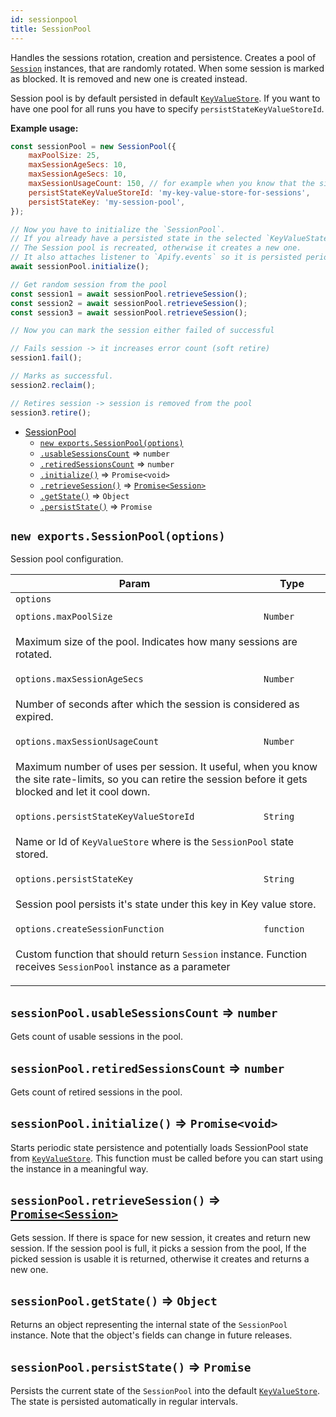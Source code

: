 ```yaml
---
id: sessionpool
title: SessionPool
---
```


<a name="SessionPool"></a>

Handles the sessions rotation, creation and persistence. Creates a pool of [`Session`](session) instances, that are randomly rotated. When some
session is marked as blocked. It is removed and new one is created instead.

Session pool is by default persisted in default [`KeyValueStore`](keyvaluestore). If you want to have one pool for all runs you have to specify
`persistStateKeyValueStoreId`.

**Example usage:**

```javascript
const sessionPool = new SessionPool({
    maxPoolSize: 25,
    maxSessionAgeSecs: 10,
    maxSessionAgeSecs: 10,
    maxSessionUsageCount: 150, // for example when you know that the site blocks after 150 requests.
    persistStateKeyValueStoreId: 'my-key-value-store-for-sessions',
    persistStateKey: 'my-session-pool',
});

// Now you have to initialize the `SessionPool`.
// If you already have a persisted state in the selected `KeyValueState`.
// The Session pool is recreated, otherwise it creates a new one.
// It also attaches listener to `Apify.events` so it is persisted periodically and not after every change.
await sessionPool.initialize();

// Get random session from the pool
const session1 = await sessionPool.retrieveSession();
const session2 = await sessionPool.retrieveSession();
const session3 = await sessionPool.retrieveSession();

// Now you can mark the session either failed of successful

// Fails session -> it increases error count (soft retire)
session1.fail();

// Marks as successful.
session2.reclaim();

// Retires session -> session is removed from the pool
session3.retire();
```

-   [SessionPool](sessionpool)
    -   [`new exports.SessionPool(options)`](#new_SessionPool_new)
    -   [`.usableSessionsCount`](#SessionPool+usableSessionsCount) ⇒ `number`
    -   [`.retiredSessionsCount`](#SessionPool+retiredSessionsCount) ⇒ `number`
    -   [`.initialize()`](#SessionPool+initialize) ⇒ `Promise<void>`
    -   [`.retrieveSession()`](#SessionPool+retrieveSession) ⇒ [`Promise<Session>`](session)
    -   [`.getState()`](#SessionPool+getState) ⇒ `Object`
    -   [`.persistState()`](#SessionPool+persistState) ⇒ `Promise`

<a name="new_SessionPool_new"></a>

## `new exports.SessionPool(options)`

Session pool configuration.

<table>
<thead>
<tr>
<th>Param</th><th>Type</th>
</tr>
</thead>
<tbody>
<tr>
<td><code>options</code></td><td></td>
</tr>
<tr>
<td colspan="3"></td></tr><tr>
<td><code>options.maxPoolSize</code></td><td><code>Number</code></td>
</tr>
<tr>
<td colspan="3"><p>Maximum size of the pool.
Indicates how many sessions are rotated.</p>
</td></tr><tr>
<td><code>options.maxSessionAgeSecs</code></td><td><code>Number</code></td>
</tr>
<tr>
<td colspan="3"><p>Number of seconds after which the session is considered as expired.</p>
</td></tr><tr>
<td><code>options.maxSessionUsageCount</code></td><td><code>Number</code></td>
</tr>
<tr>
<td colspan="3"><p>Maximum number of uses per session.
It useful, when you know the site rate-limits, so you can retire the session before it gets blocked and let it cool down.</p>
</td></tr><tr>
<td><code>options.persistStateKeyValueStoreId</code></td><td><code>String</code></td>
</tr>
<tr>
<td colspan="3"><p>Name or Id of <code>KeyValueStore</code> where is the <code>SessionPool</code> state stored.</p>
</td></tr><tr>
<td><code>options.persistStateKey</code></td><td><code>String</code></td>
</tr>
<tr>
<td colspan="3"><p>Session pool persists it&#39;s state under this key in Key value store.</p>
</td></tr><tr>
<td><code>options.createSessionFunction</code></td><td><code>function</code></td>
</tr>
<tr>
<td colspan="3"><p>Custom function that should return <code>Session</code> instance.
Function receives <code>SessionPool</code> instance as a parameter</p>
</td></tr></tbody>
</table>
<a name="SessionPool+usableSessionsCount"></a>

## `sessionPool.usableSessionsCount` ⇒ `number`

Gets count of usable sessions in the pool.

<a name="SessionPool+retiredSessionsCount"></a>

## `sessionPool.retiredSessionsCount` ⇒ `number`

Gets count of retired sessions in the pool.

<a name="SessionPool+initialize"></a>

## `sessionPool.initialize()` ⇒ `Promise<void>`

Starts periodic state persistence and potentially loads SessionPool state from [`KeyValueStore`](keyvaluestore). This function must be called before
you can start using the instance in a meaningful way.

<a name="SessionPool+retrieveSession"></a>

## `sessionPool.retrieveSession()` ⇒ [`Promise<Session>`](session)

Gets session. If there is space for new session, it creates and return new session. If the session pool is full, it picks a session from the pool, If
the picked session is usable it is returned, otherwise it creates and returns a new one.

<a name="SessionPool+getState"></a>

## `sessionPool.getState()` ⇒ `Object`

Returns an object representing the internal state of the `SessionPool` instance. Note that the object's fields can change in future releases.

<a name="SessionPool+persistState"></a>

## `sessionPool.persistState()` ⇒ `Promise`

Persists the current state of the `SessionPool` into the default [`KeyValueStore`](keyvaluestore). The state is persisted automatically in regular
intervals.
